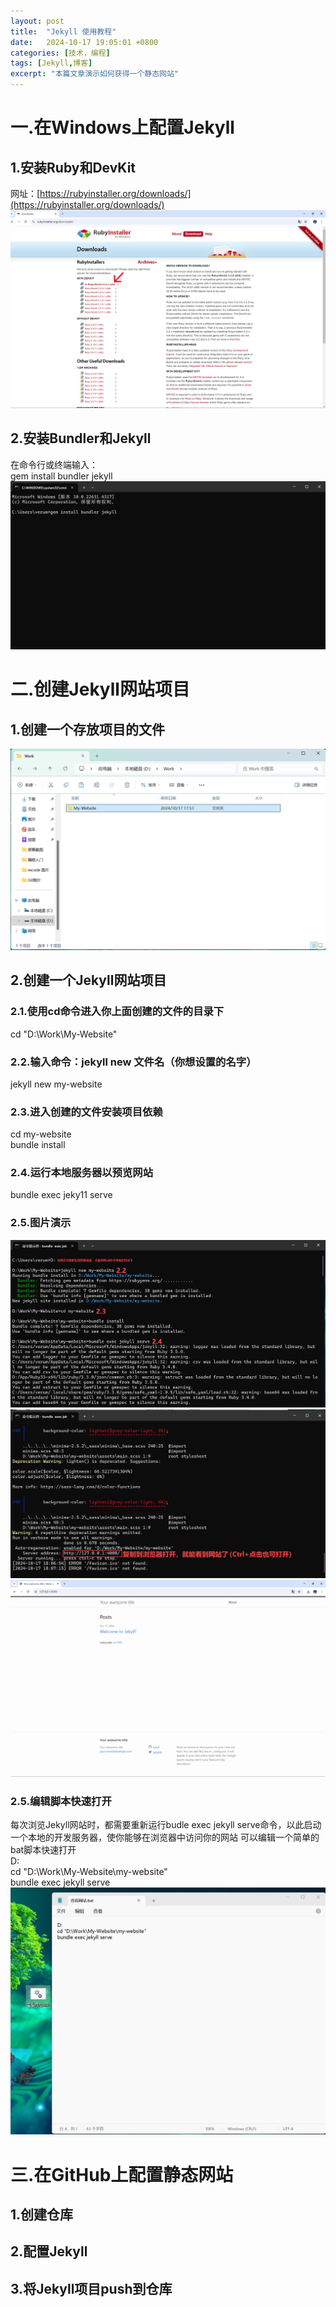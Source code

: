 ```yaml
---
layout: post
title:  "Jekyll 使用教程"
date:   2024-10-17 19:05:01 +0800
categories: [技术，编程]
tags: [Jekyll,博客]
excerpt: "本篇文章演示如何获得一个静态网站"
---
```

# 一.在Windows上配置Jekyll
## 1.安装Ruby和DevKit
网址：[https://rubyinstaller.org/downloads/](https://rubyinstaller.org/downloads/)
![](\images\Jekyll-images\jekyll.1.png)
## 2.安装Bundler和Jekyll
在命令行或终端输入：  
gem install bundler jekyll
![](\images\Jekyll-images\jekyll.2.png)
# 二.创建Jekyll网站项目
## 1.创建一个存放项目的文件
![](\images\Jekyll-images\jekyll.3.png)
## 2.创建一个Jekyll网站项目
### 2.1.使用cd命令进入你上面创建的文件的目录下  
cd "D:\Work\My-Website"
### 2.2.输入命令：jekyll new 文件名（你想设置的名字）  
jekyll new my-website
### 2.3.进入创建的文件安装项目依赖  
cd my-website  
bundle install
### 2.4.运行本地服务器以预览网站  
bundle exec jeky11 serve
### 2.5.图片演示
![](\images\Jekyll-images\jekyll.4.png)
![](\images\Jekyll-images\jekyll.5.png)
![](\images\Jekyll-images\jekyll.6.png)
### 2.5.编辑脚本快速打开
每次浏览Jekyll网站时，都需要重新运行budle exec jekyll serve命令，以此启动一个本地的开发服务器，使你能够在浏览器中访问你的网站
可以编辑一个简单的bat脚本快速打开  
D:  
cd "D:\Work\My-Website\my-website"  
bundle exec jekyll serve
![](\images\Jekyll-images\jekyll.7.png)
# 三.在GitHub上配置静态网站
## 1.创建仓库
## 2.配置Jekyll
## 3.将Jekyll项目push到仓库
